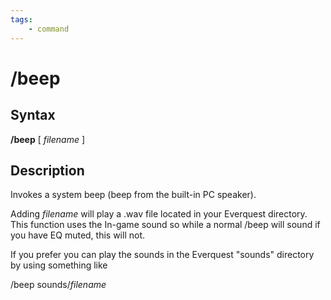 ```yaml
---
tags:
    - command
---
```

# /beep

## Syntax

**/beep** [ _filename_ ]

## Description

Invokes a system beep (beep from the built-in PC speaker).

Adding _filename_ will play a .wav file located in your Everquest directory. This function uses the In-game sound so while a normal /beep will sound if you have EQ muted, this will not.

If you prefer you can play the sounds in the Everquest "sounds" directory by using something like

/beep sounds/_filename_

